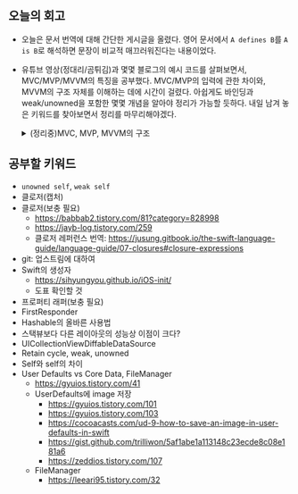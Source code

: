 ## 오늘의 회고
- 오늘은 문서 번역에 대해 간단한 게시글을 올렸다. 영어 문서에서 `A defines B`를 `A is B`로 해석하면 문장이 비교적 매끄러워진다는 내용이었다.
- 유튜브 영상(정대리/곰튀김)과 몇몇 블로그의 예시 코드를 살펴보면서, MVC/MVP/MVVM의 특징을 공부했다. MVC/MVP의 입력에 관한 차이와, MVVM의 구조 자체를 이해하는 데에 시간이 걸렸다. 아쉽게도 바인딩과 weak/unowned을 포함한 몇몇 개념을 알아야 정리가 가능할 듯하다. 내일 남겨 놓은 키워드를 찾아보면서 정리를 마무리해야겠다.
    <details>
    <summary>(정리중)MVC, MVP, MVVM의 구조</summary>
    <div markdown="1">

    ### 정대리 영상 정리(미완)
    - Combine을 활용한 예제 코드가 이해되지 않아, 시청을 중단했다. 추가로 알아야 하는 내용이 너무 많아지면, 다른 강의를 들어야겠다.
    - M - 모델, V - 뷰, VM - 뷰모델
        - 뷰모델: 뷰와 관련된 모델

    - UiKit은 MVC패턴을 따른다
        - 컨트롤러와 뷰에 해당하는 부분이 ViewController
            - (중요)대부분의 로직을 ViewController에서 처리하게 된다

    - 뷰모델이란?
        - 우선, ViewController를 뷰로 본다
        - MVC → MVVM에서의 데이터 변화
            - 데이터의 소유/변경을 ViewController 대신 뷰모델이 한다
                - MVVM에서 ViewController는 뷰모델 속 데이터와 ???무엇을 연결하는 역할만 한다
            - 즉, 비즈니스 로직이 ViewController에서 뷰모델에 들어가게 됨

    - ViewModel
        - 사용할 때, 데이터를 묶어주기 위해(바인딩) Rx/Combine을 사용한다
        - 뷰모델이 ObservableObject를 상속하여, 변경될 때마다 ViewController에 ???연락을 준다
    - 뷰모델이 데이터 상태 및 비즈니스 로직을 가진다
        - ViewController에 있던 데이터를 뷰모델로 넘겨준다
    - ViewModel과 ViewController 에 공통으로 존재하는 변수가 있음
        - 그중 ViewModel에는 @Published 키워드를 붙여 주어, ViewModel의 변수가 변경되면 ViewController에 알려주도록 한다
    - ViewController가 하나의 ViewModel을 가지게 된다

    ### 곰튀김: MVC, MVP, MVVM 영상 정리(미완)

    - MVC
        - View: UIView
        - Controller: UIViewController
        - Model(Testable)
        - Controller가 View까지 소유하기 때문에, 입력/입력처리/화면뿌리기까지 모든 것을 담당
        - MVC/MVP의 입력받는 위치가 다른 건 주체가 다르기 때문
            - MVC에서는 Controller(ViewController)가 View를 소유: Controller가 입력 받음
            - MVP에서는 View(ViewController)가 Presenter를 소유: View가 입력 받음
    - MVP
        - View: UIViewController
        - Presenter(Testable): Plain Object
        - Model(Testable): Plain Object
        - 입력은 View가 받는다
            - ViewController와 UI요소까지 View로 본다, 즉 입력/출력까지 모두 처리
            - 대신, 입력이 들어오면 Presenter에게 알려줘야 하고, Presenter가 대신 처리한다
            - 무엇을 출력하고 그리는지까지도 Presenter가 처리한다
        - MVC랑 똑같은 상황인데, ViewController에서 화면만 떼어낸 것(????
        - MVP의 코드가 많아지는 이유: View의 UI요소와 Presenter의 요소가 대응하여야 하므로, 코드가 늘어난다
            - View에서 발생하는 입력을 무조건 Presenter에서 처리해주어야 하기 때문
        - [https://joycestudios.tistory.com/18](https://joycestudios.tistory.com/18) : 적절한 코드 예시가 들어있는 포스트
        
    - MVVM
        - View: UIViewController
        - ViewModel(Testable): Plain Object
        - Model(Testable): Plain Object
        - ViewModel은 Model과만 상호작용
            - View가 입력을 받을 경우, 이 사실을 ViewModel에 알려준다
            - 입력받은 내용을 바탕으로 자신과 Model의 데이터만 변경된다
                - View에게 그리는 명령을 시키지 않음
                - 입력받은 내용이 유효한지 확인
        - View는 누가 그려주는가?: 변경 사항을 확인하여 직접 그림
            - View가 자신의 요소와 대응하는 ViewModel을 구독
            - 입력을 전달한 후에 구독했던 요소에 변경이 발생하면, View 스스로가 새로 그린다
        
        - 여러 화면이 있더라도, 비슷한 데이터를 가지고 있다면, 모두 똑같은 ViewModel을 공유할 수 있다
            - 1 : 다의 관계가 성립되기 때문: ViewModel(1), View(다)
        
        - 찾아보아야 할 키워드
            - unowned self, weak self
            - [https://jinswift.tistory.com/6](https://jinswift.tistory.com/6)
            - 클로저의 캡처

    </div>
    </details>


## 공부할 키워드
- `unowned self`, `weak self`
- 클로저(캡처)
- 클로저(보충 필요)
    - https://babbab2.tistory.com/81?category=828998
    - https://jayb-log.tistory.com/259
    - 클로저 레퍼런스 번역: https://jusung.gitbook.io/the-swift-language-guide/language-guide/07-closures#closure-expressions
- git: 업스트림에 대하여
- Swift의 생성자
    - https://sihyungyou.github.io/iOS-init/
    - 도표 확인할 것
- 프로퍼티 래퍼(보충 필요)
- FirstResponder
- Hashable의 올바른 사용법
- 스택뷰보다 다른 레이아웃의 성능상 이점이 크다?
- UICollectionViewDiffableDataSource
- Retain cycle, weak, unowned
- Self와 self의 차이
- User Defaults vs Core Data, FileManager
    - https://gyuios.tistory.com/41
    - UserDefaults에 image 저장
        - https://gyuios.tistory.com/101
        - https://gyuios.tistory.com/103
        - https://cocoacasts.com/ud-9-how-to-save-an-image-in-user-defaults-in-swift
        - https://gist.github.com/trilliwon/5af1abe1a113148c23ecde8c08e181a6
        - https://zeddios.tistory.com/107
    - FileManager
        - https://leeari95.tistory.com/32
